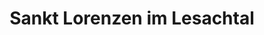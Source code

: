 ---
title: Sankt Lorenzen im Lesachtal
url: /sankt-lorenzen-im-lesachtal/
latitude: 46.702
longitude: 12.785
---